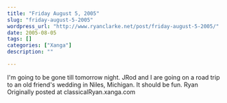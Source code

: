```yaml
---
title: "Friday August 5, 2005"
slug: "friday-august-5-2005"
wordpress_url: "http://www.ryanclarke.net/post/friday-august-5-2005/"
date: 2005-08-05
tags: []
categories: ["Xanga"]
description: ""

---
```


I'm going to be gone till tomorrow night. JRod and I are going on a road trip to an old friend's wedding in Niles, Michigan. It should be fun.
 Ryan
Originally posted at classicalRyan.xanga.com
